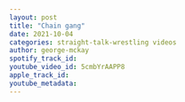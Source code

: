 ```yaml
---
layout: post
title: "Chain gang"
date: 2021-10-04
categories: straight-talk-wrestling videos
author: george-mckay
spotify_track_id: 
youtube_video_id: 5cmbYrAAPP8
apple_track_id: 
youtube_metadata: 
---
```

